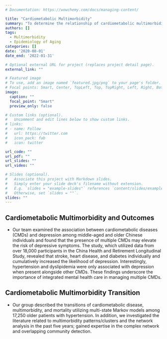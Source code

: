 ```yaml
---
# Documentation: https://wowchemy.com/docs/managing-content/

title: "Cardiometabolic Multimorbidity"
summary: "To determine the relationship of cardiometabolic multimorbidity with multiple adver health-related outcomes and explore the transitions of cardiometabolic disease and multimorbidity."
authors: []
tags:
  - Multimorbidity
  - Epidemiology of Aging
categories: []
date: '2020-08-01'
date_end: '2022-01-31'

# Optional external URL for project (replaces project detail page).
external_link: ""

# Featured image
# To use, add an image named `featured.jpg/png` to your page's folder.
# Focal points: Smart, Center, TopLeft, Top, TopRight, Left, Right, BottomLeft, Bottom, BottomRight.
image:
  caption: ""
  focal_point: "Smart"
  preview_only: false

# Custom links (optional).
#   Uncomment and edit lines below to show custom links.
# links:
# - name: Follow
#   url: https://twitter.com
#   icon_pack: fab
#   icon: twitter

url_code: ""
url_pdf: ""
url_slides: ""
url_video: ""

# Slides (optional).
#   Associate this project with Markdown slides.
#   Simply enter your slide deck's filename without extension.
#   E.g. `slides = "example-slides"` references `content/slides/example-slides.md`.
#   Otherwise, set `slides = ""`.
slides: ""
---
```

**Cardiometabolic Multimorbidity and Outcomes**
-----------------
* Our team examined the association between cardiometabolic diseases (CMDs) and depression among middle-aged and older Chinese individuals and found that the presence of multiple CMDs may elevate the risk of depressive symptoms. The study, which utilized data from over 18,000 participants in the China Health and Retirement Longitudinal Study, revealed that stroke, heart disease, and diabetes individually and cumulatively increased the likelihood of depression. Interestingly, hypertension and dyslipidemia were only associated with depression when present alongside other CMDs. These findings underscore the importance of integrated mental health care in managing multiple CMDs.

**Cardiometabolic Multimorbidity Transition**
-----------------
* Our group described the transitions of cardiometabolic disease, multimorbidity, and mortality utilizing multi-state Markov models among 17,250 older patients with hypertension. In addition, we investigated the literature related to multimorbidity patterns/clusters and the network analysis in the past five years; gained expertise in the complex network and overlapping community detection.

